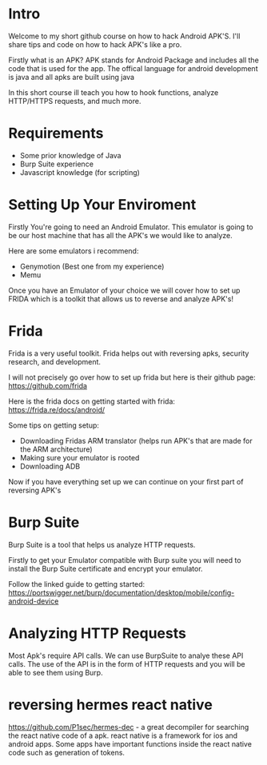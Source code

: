 # Intro

Welcome to my short github course on how to hack Android APK'S. I'll share tips and code on how to hack APK's like a pro.

Firstly what is an APK? APK stands for Android Package and includes all the code that is used for the app. The offical language for android development is java and all apks are built using java

In this short course ill teach you how to hook functions, analyze HTTP/HTTPS requests, and much more.

# Requirements

- Some prior knowledge of Java
- Burp Suite experience
- Javascript knowledge (for scripting)

# Setting Up Your Enviroment

Firstly You're going to need an Android Emulator. This emulator is going to be our host machine that has all the APK's we would like to analyze.

Here are some emulators i recommend:

- Genymotion (Best one from my experience)
- Memu

Once you have an Emulator of your choice we will cover how to set up FRIDA which is a toolkit that allows us to reverse and analyze APK's!

# Frida

Frida is a very useful toolkit. Frida helps out with reversing apks, security research, and development.

I will not precisely go over how to set up frida but here is their github page: https://github.com/frida

Here is the frida docs on getting started with frida: https://frida.re/docs/android/

Some tips on getting setup:

- Downloading Fridas ARM translator (helps run APK's that are made for the ARM architecture)
- Making sure your emulator is rooted
- Downloading ADB

Now if you have everything set up we can continue on your first part of reversing APK's

# Burp Suite

Burp Suite is a tool that helps us analyze HTTP requests.

Firstly to get your Emulator compatible with Burp suite you will need to install the Burp Suite certificate and encrypt your emulator.

Follow the linked guide to getting started: https://portswigger.net/burp/documentation/desktop/mobile/config-android-device

# Analyzing HTTP Requests

Most Apk's require API calls. We can use BurpSuite to analye these API calls. The use of the API is in the form of HTTP requests and you will be able to see them using Burp.

# reversing hermes react native

https://github.com/P1sec/hermes-dec - a great decompiler for searching the react native code of a apk. react native is a framework for ios and android apps. Some apps have important functions inside the react native code such as generation of tokens.

